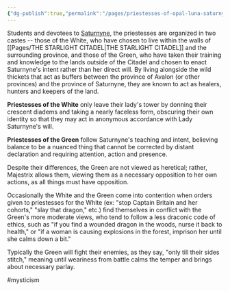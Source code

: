 ```yaml
---
{"dg-publish":true,"permalink":"/pages/priestesses-of-opal-luna-saturnyne/","dgShowLocalGraph":true}
---
```



Students and devotees to [Saturnyne](https://marvel.fandom.com/wiki/Opal_Luna_Saturnyne_(Earth-9)?so=search), the priestesses are organized in two castes -- those of the White, who have chosen to live within the walls of [[Pages/THE STARLIGHT CITADEL\|THE STARLIGHT CITADEL]] and the surrounding province, and those of the Green, who have taken their training and knowledge to the lands outside of the Citadel and chosen to enact Saturnyne's intent rather than her direct will. By living alongside the wild thickets that act as buffers between the province of Avalon (or other provinces) and the province of Saturnyne, they are known to act as healers, hunters and keepers of the land.

**Priestesses of the White** only leave their lady's tower by donning their crescent diadems and taking a nearly faceless form, obscuring their own identity so that they may act in anonymous accordance with Lady Saturnyne's will.

**Priestesses of the Green** follow Saturnyne's teaching and intent, believing balance to be a nuanced thing that cannot be corrected by distant declaration and requiring attention, action and presence.

Despite their differences, the Green are not viewed as heretical; rather, Majestrix allows them, viewing them as a necessary opposition to her own actions, as all things must have opposition.

Occasionally the White and the Green come into contention when orders given to priestesses for the White (ex: "stop Captain Britain and her cohorts," "slay that dragon," etc.) find themselves in conflict with the Green's more moderate views, who tend to follow a less draconic code of ethics, such as "if you find a wounded dragon in the woods, nurse it back to health," or "if a woman is causing explosions in the forest, imprison her until she calms down a bit."

Typically the Green will fight their enemies, as they say, "only till their sides stitch," meaning until weariness from battle calms the temper and brings about necessary parlay.

#mysticism 